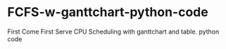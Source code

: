 # FCFS-w-ganttchart-python-code
First Come First Serve CPU Scheduling with ganttchart and table. python code

